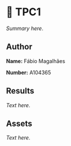 # 📝 TPC1

*Summary here*.

## Author
<p><strong>Name:</strong> Fábio Magalhães</p>
<p><strong>Number:</strong> A104365</p>

## Results
*Text here*.

## Assets
*Text here*.